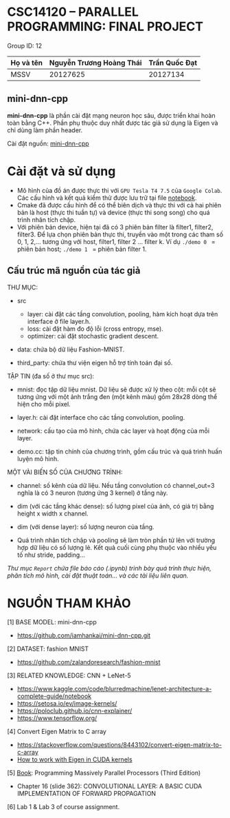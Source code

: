 # CSC14120 – PARALLEL PROGRAMMING: FINAL PROJECT

Group ID: 12

| Họ và tên  | Nguyễn Trương Hoàng Thái  | Trần Quốc Đạt  |
|---|---|---|
| MSSV  | 20127625  | 20127134  |

## mini-dnn-cpp
**mini-dnn-cpp** là phần cài đặt mạng neuron học sâu, được triển khai hoàn toàn bằng C++. Phần phụ thuộc duy nhất được tác giả sử dụng là Eigen và chỉ dùng làm phần header.

Cài đặt nguồn: [mini-dnn-cpp](https://github.com/iamhankai/mini-dnn-cpp.git)


# Cài đặt và sử dụng
* Mô hình của đồ án được thực thi với `GPU Tesla T4 7.5` của `Google Colab`. Các cấu hình và kết quả kiểm thử được lưu trữ tại file [notebook](https://colab.research.google.com/drive/1H_2zqUGyKyxCmVCGe7rlknMv2mEp3P6c?usp=sharing).
* Cmake đã được cấu hình để có thể biên dịch và thực thi với cả hai phiên bản là host (thực thi tuần tự) và device (thực thi song song) cho quá trình nhân tích chập.
* Với phiên bản device, hiện tại đã có 3 phiên bản filter là filter1, filter2, filter3. Để lựa chọn phiên bản thực thi, truyền vào một trong các tham số 0, 1, 2,... tương ứng với host, filter1, filter 2 ... filter k. Ví dụ `./demo 0 ` = phiên bản host; `./demo 1 ` = phiên bản filter 1.


## Cấu trúc mã nguồn của tác giả
THƯ MỤC:
* src
  * layer: cài đặt các tầng convolution, pooling, hàm kích hoạt dựa trên interface ở file layer.h.
  * loss: cài đặt hàm đo độ lỗi (cross entropy, mse).
  * optimizer: cài đặt stochastic gradient descent.

* data: chứa bộ dữ liệu Fashion-MNIST.
* third_party: chứa thư viện eigen hỗ trợ tính toán đại số.

TẬP TIN (đa số ở thư mục src):
* mnist: đọc tập dữ liệu mnist. Dữ liệu sẽ được xử lý theo cột: mỗi cột sẽ tương ứng với một ảnh trắng đen (một kênh màu) gồm 28x28 dòng thể hiện cho mỗi pixel.

* layer.h: cài đặt interface cho các tầng convolution, pooling.

* network: cấu tạo của mô hình, chứa các layer và hoạt động của mỗi layer.

* demo.cc: tập tin chính của chương trình, gồm cấu trúc và quá trình huấn luyện mô hình.

MỘT VÀI BIẾN SỐ CỦA CHƯƠNG TRÌNH:
* channel: số kênh của dữ liệu. Nếu tầng convolution có channel_out=3 nghĩa là có 3 neuron (tương ứng 3 kernel) ở tầng này.

* dim (với các tầng khác dense): số lượng pixel của ảnh, có giá trị bằng height x width x channel.

* dim (với dense layer): số lượng neuron của tầng.

* Quá trình nhân tích chập và pooling sẽ làm tròn phần tử lên với trường hợp dữ liệu có số lượng lẻ. Kết quả cuối cùng phụ thuộc vào nhiều yếu tố như stride, padding...

*Thư mục `Report` chứa file báo cáo (.ipynb) trình bày quá trình thực hiện, phân tích mô hình, cài đặt thuật toán... và các tài liệu liên quan.*

# NGUỒN THAM KHẢO
[1] BASE MODEL: mini-dnn-cpp
* https://github.com/iamhankai/mini-dnn-cpp.git

[2] DATASET: fashion MNIST
* https://github.com/zalandoresearch/fashion-mnist

[3] RELATED KNOWLEDGE: CNN + LeNet-5
* https://www.kaggle.com/code/blurredmachine/lenet-architecture-a-complete-guide/notebook
* https://setosa.io/ev/image-kernels/
* https://poloclub.github.io/cnn-explainer/
* https://www.tensorflow.org/

[4] Convert Eigen Matrix to C array
* https://stackoverflow.com/questions/8443102/convert-eigen-matrix-to-c-array
* [How to work with Eigen in CUDA kernels](https://stackoverflow.com/questions/23802209/how-to-work-with-eigen-in-cuda-kernels)

[5] [Book](https://rd.yyrcd.com/Books/2022-03-15-Programming%20Massively%20Parallel%20Processors%203rd%20Edition.pdf): Programming Massively Parallel Processors (Third Edition)
* Chapter 16 (slide 362): CONVOLUTIONAL LAYER: A BASIC CUDA IMPLEMENTATION OF FORWARD PROPAGATION

[6] Lab 1 & Lab 3 of course assignment.

